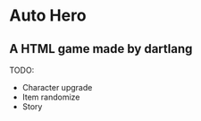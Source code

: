 Auto Hero
======
A HTML game made by dartlang
----------------------------
TODO:
* Character upgrade
* Item randomize
* Story